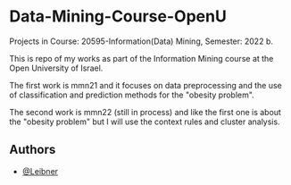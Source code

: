 
#  Data-Mining-Course-OpenU

Projects in Course: 20595-Information(Data) Mining, Semester: 2022 b.
 
 
This is repo of my works as part of the Information Mining course at the Open University of Israel.

The first work is mmn21 and it focuses on data preprocessing and the use of classification and prediction methods for the "obesity problem".

The second work is mmn22 (still in process) and like the first one is about the "obesity problem" but I will use the context rules and cluster analysis.

## Authors

- [@Leibner](https://github.com/leibn)

